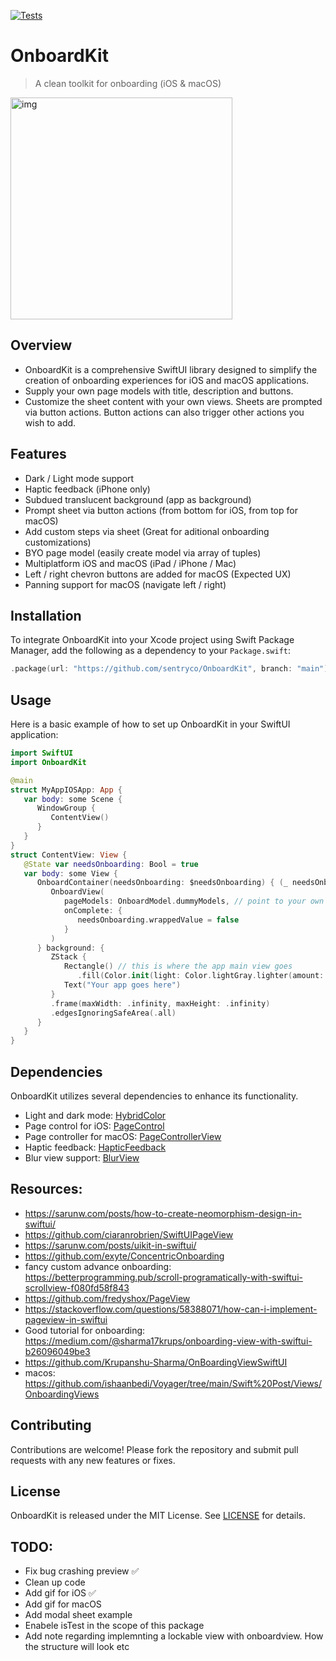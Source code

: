 [![Tests](https://github.com/sentryco/OnboardKit/actions/workflows/Tests.yml/badge.svg)](https://github.com/sentryco/OnboardKit/actions/workflows/Tests.yml)

# OnboardKit

> A clean toolkit for onboarding (iOS & macOS)    

<img width="355" alt="img" src="https://s11.gifyu.com/images/SBlzV.gif">

## Overview

- OnboardKit is a comprehensive SwiftUI library designed to simplify the creation of onboarding experiences for iOS and macOS applications. 
- Supply your own page models with title, description and buttons. 
- Customize the sheet content with your own views. Sheets are prompted via button actions. Button actions can also trigger other actions you wish to add.

## Features

- Dark / Light mode support 
- Haptic feedback (iPhone only)
- Subdued translucent background (app as background)
- Prompt sheet via button actions (from bottom for iOS, from top for macOS)
- Add custom steps via sheet (Great for aditional onboarding customizations)
- BYO page model (easily create model via array of tuples)
- Multiplatform iOS and macOS (iPad / iPhone / Mac)
- Left / right chevron buttons are added for macOS (Expected UX)
- Panning support for macOS (navigate left / right)

## Installation

To integrate OnboardKit into your Xcode project using Swift Package Manager, add the following as a dependency to your `Package.swift`:

```swift
.package(url: "https://github.com/sentryco/OnboardKit", branch: "main")
```

## Usage

Here is a basic example of how to set up OnboardKit in your SwiftUI application:

```swift
import SwiftUI
import OnboardKit

@main
struct MyAppIOSApp: App {
   var body: some Scene {
      WindowGroup {
         ContentView()
      }
   }
}
struct ContentView: View {
   @State var needsOnboarding: Bool = true
   var body: some View {
      OnboardContainer(needsOnboarding: $needsOnboarding) { (_ needsOnboarding: Binding<Bool>) in
         OnboardView(
            pageModels: OnboardModel.dummyModels, // point to your own onboarding models here
            onComplete: {
               needsOnboarding.wrappedValue = false
            }
         )
      } background: {
         ZStack {
            Rectangle() // this is where the app main view goes
               .fill(Color.init(light: Color.lightGray.lighter(amount: 0.8), dark: Color.darkGray.darker(amount: 0.8))) // light or dark mode
            Text("Your app goes here")
         }
         .frame(maxWidth: .infinity, maxHeight: .infinity)
         .edgesIgnoringSafeArea(.all)
      }
   }
}
```
      
## Dependencies

OnboardKit utilizes several dependencies to enhance its functionality.

- Light and dark mode: [HybridColor](https://github.com/sentryco/HybridColor) 
- Page control for iOS: [PageControl](https://github.com/sentryco/PageControl) 
- Page controller for macOS: [PageControllerView](https://github.com/sentryco/PageControllerView) 
- Haptic feedback: [HapticFeedback](https://github.com/sentryco/HapticFeedback) 
- Blur view support: [BlurView](https://github.com/sentryco/BlurView) 

## Resources: 
- https://sarunw.com/posts/how-to-create-neomorphism-design-in-swiftui/
- https://github.com/ciaranrobrien/SwiftUIPageView
- https://sarunw.com/posts/uikit-in-swiftui/ 
- https://github.com/exyte/ConcentricOnboarding 
- fancy custom advance onboarding: https://betterprogramming.pub/scroll-programatically-with-swiftui-scrollview-f080fd58f843
- https://github.com/fredyshox/PageView 
- https://stackoverflow.com/questions/58388071/how-can-i-implement-pageview-in-swiftui 
- Good tutorial for onboarding: https://medium.com/@sharma17krups/onboarding-view-with-swiftui-b26096049be3 
- https://github.com/Krupanshu-Sharma/OnBoardingViewSwiftUI 
- macos: https://github.com/ishaanbedi/Voyager/tree/main/Swift%20Post/Views/OnboardingViews

## Contributing

Contributions are welcome! Please fork the repository and submit pull requests with any new features or fixes.

## License

OnboardKit is released under the MIT License. See [LICENSE](LICENSE) for details.

## TODO: 
- Fix bug crashing preview ✅
- Clean up code
- Add gif for iOS ✅
- Add gif for macOS 
- Add modal sheet example
- Enabele isTest in the scope of this package
- Add note regarding implemnting a lockable view with onboardview. How the structure will look etc
